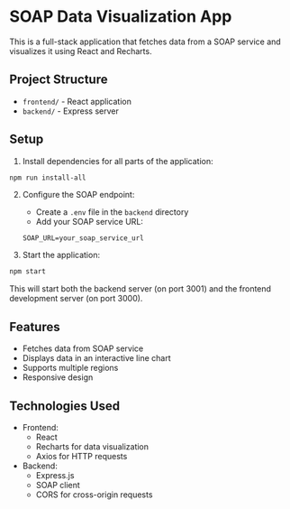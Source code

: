 # SOAP Data Visualization App

This is a full-stack application that fetches data from a SOAP service and visualizes it using React and Recharts.

## Project Structure

- `frontend/` - React application
- `backend/` - Express server

## Setup

1. Install dependencies for all parts of the application:
```bash
npm run install-all
```

2. Configure the SOAP endpoint:
   - Create a `.env` file in the `backend` directory
   - Add your SOAP service URL:
   ```
   SOAP_URL=your_soap_service_url
   ```

3. Start the application:
```bash
npm start
```

This will start both the backend server (on port 3001) and the frontend development server (on port 3000).

## Features

- Fetches data from SOAP service
- Displays data in an interactive line chart
- Supports multiple regions
- Responsive design

## Technologies Used

- Frontend:
  - React
  - Recharts for data visualization
  - Axios for HTTP requests
- Backend:
  - Express.js
  - SOAP client
  - CORS for cross-origin requests 
